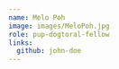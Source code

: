```yaml
---
name: Melo Poh
image: images/MeloPoh.jpg
role: pup-dogtoral-fellow
links:
  github: john-doe
---
```


 
